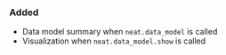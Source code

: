 
### Added

- Data model summary when `neat.data_model` is called
- Visualization when `neat.data_model.show` is called